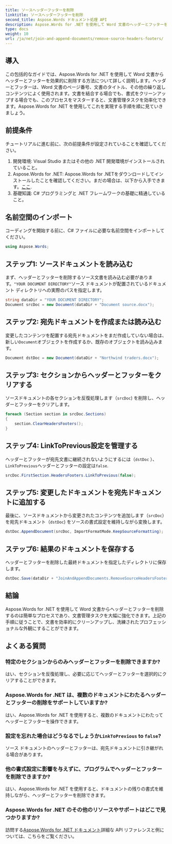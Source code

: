 ```yaml
---
title: ソースヘッダーフッターを削除
linktitle: ソースヘッダーフッターを削除
second_title: Aspose.Words ドキュメント処理 API
description: Aspose.Words for .NET を使用して Word 文書のヘッダーとフッターを削除する方法を学びます。ステップバイステップ ガイドを使用して、ドキュメント管理を簡素化します。
type: docs
weight: 10
url: /ja/net/join-and-append-documents/remove-source-headers-footers/
---
```

## 導入

この包括的なガイドでは、Aspose.Words for .NET を使用して Word 文書からヘッダーとフッターを効果的に削除する方法について詳しく説明します。ヘッダーとフッターは、Word 文書のページ番号、文書のタイトル、その他の繰り返しコンテンツによく使用されます。文書を結合する場合でも、書式をクリーンアップする場合でも、このプロセスをマスターすると、文書管理タスクを効率化できます。Aspose.Words for .NET を使用してこれを実現する手順を順に見ていきましょう。

## 前提条件

チュートリアルに進む前に、次の前提条件が設定されていることを確認してください。

1. 開発環境: Visual Studio またはその他の .NET 開発環境がインストールされていること。
2.  Aspose.Words for .NET: Aspose.Words for .NETをダウンロードしてインストールしたことを確認してください。まだの場合は、以下から入手できます。[ここ](https://releases.aspose.com/words/net/).
3. 基礎知識: C# プログラミングと .NET フレームワークの基礎に精通していること。

## 名前空間のインポート

コーディングを開始する前に、C# ファイルに必要な名前空間をインポートしてください。

```csharp
using Aspose.Words;
```

## ステップ1: ソースドキュメントを読み込む

まず、ヘッダーとフッターを削除するソース文書を読み込む必要があります。`"YOUR DOCUMENT DIRECTORY"`ソース ドキュメントが配置されているドキュメント ディレクトリへの実際のパスを指定します。

```csharp
string dataDir = "YOUR DOCUMENT DIRECTORY";
Document srcDoc = new Document(dataDir + "Document source.docx");
```

## ステップ2: 宛先ドキュメントを作成または読み込む

変更したコンテンツを配置する宛先ドキュメントをまだ作成していない場合は、新しい`Document`オブジェクトを作成するか、既存のオブジェクトを読み込みます。

```csharp
Document dstDoc = new Document(dataDir + "Northwind traders.docx");
```

## ステップ3: セクションからヘッダーとフッターをクリアする

ソースドキュメントの各セクションを反復処理します（`srcDoc`) を削除し、ヘッダーとフッターをクリアします。

```csharp
foreach (Section section in srcDoc.Sections)
{
    section.ClearHeadersFooters();
}
```

## ステップ4: LinkToPrevious設定を管理する

ヘッダーとフッターが宛先文書に継続されないようにするには（`dstDoc` ）、`LinkToPrevious`ヘッダーとフッターの設定は`false`.

```csharp
srcDoc.FirstSection.HeadersFooters.LinkToPrevious(false);
```

## ステップ5: 変更したドキュメントを宛先ドキュメントに追加する

最後に、ソースドキュメントから変更されたコンテンツを追加します（`srcDoc`）を宛先ドキュメント（`dstDoc`) をソースの書式設定を維持しながら変換します。

```csharp
dstDoc.AppendDocument(srcDoc, ImportFormatMode.KeepSourceFormatting);
```

## ステップ6: 結果のドキュメントを保存する

ヘッダーとフッターを削除した最終ドキュメントを指定したディレクトリに保存します。

```csharp
dstDoc.Save(dataDir + "JoinAndAppendDocuments.RemoveSourceHeadersFooters.docx");
```

## 結論

Aspose.Words for .NET を使用して Word 文書からヘッダーとフッターを削除するのは簡単なプロセスであり、文書管理タスクを大幅に強化できます。上記の手順に従うことで、文書を効率的にクリーンアップし、洗練されたプロフェッショナルな外観にすることができます。

## よくある質問

### 特定のセクションからのみヘッダーとフッターを削除できますか?
はい、セクションを反復処理し、必要に応じてヘッダーとフッターを選択的にクリアすることができます。

### Aspose.Words for .NET は、複数のドキュメントにわたるヘッダーとフッターの削除をサポートしていますか?
はい、Aspose.Words for .NET を使用すると、複数のドキュメントにわたってヘッダーとフッターを操作できます。

### 設定を忘れた場合はどうなるでしょうか`LinkToPrevious` to `false`?
ソース ドキュメントのヘッダーとフッターは、宛先ドキュメントに引き継がれる場合があります。

### 他の書式設定に影響を与えずに、プログラムでヘッダーとフッターを削除できますか?
はい、Aspose.Words for .NET を使用すると、ドキュメントの残りの書式を維持しながら、ヘッダーとフッターを削除できます。

### Aspose.Words for .NET のその他のリソースやサポートはどこで見つかりますか?
訪問する[Aspose.Words for .NET ドキュメント](https://reference.aspose.com/words/net/)詳細な API リファレンスと例については、こちらをご覧ください。
